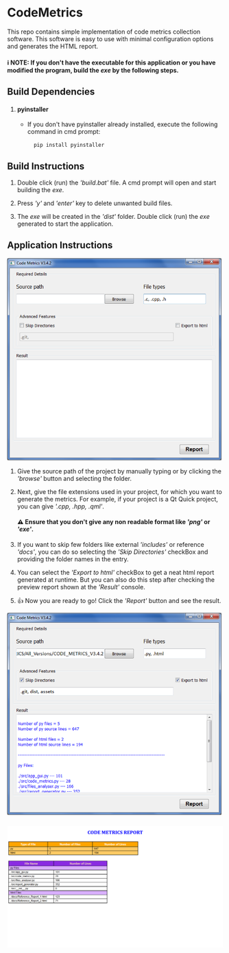 # **CodeMetrics**

This repo contains simple implementation of code metrics collection software. This software is easy to use with minimal configuration options and generates the HTML report.

#### :information_source: NOTE: If you don't have the executable for this application or you have modified the program, build the *exe* by the following steps.

## Build Dependencies

1. #### pyinstaller
    * If you don't have pyinstaller already installed, execute the following command in cmd prompt:

            pip install pyinstaller

## Build Instructions

1. Double click (run) the *'build.bat'* file. A cmd prompt will open and start building the *exe*.

2. Press *'y'* and *'enter'* key to delete unwanted build files.

3. The *exe* will be created in the *'dist'* folder. Double click (run) the *exe* generated to start the application.

## Application Instructions

<img src = "./assets/images/mainWindow_Initial.png" alt = "./assets/images/mainWindow_Initial.png" width = "500">

1. Give the source path of the project by manually typing or by clicking the *'browse'* button and selecting the folder.

2. Next, give the file extensions used in your project, for which you want to generate the metrics. For example, if your project is a Qt Quick project, you can give *'.cpp, .hpp, .qml'*.

    #### :warning: Ensure that you don't give any non readable format like *'png'* or *'exe'*.

3. If you want to skip few folders like external *'includes'* or reference *'docs'*, you can do so selecting the *'Skip Directories'* checkBox and providing the folder names in the entry.

4. You can select the *'Export to html'* checkBox to get a neat html report generated at runtime. But you can also do this step after checking the preview report shown at the *'Result'* console.

5. :thumbsup: Now you are ready to go! Click the *'Report'* button and see the result.

<img src = "./assets/images/mainWindow_Final.png" alt = "./assets/images/mainWindow_Final.png" width = "500">

###

<img src = "./assets/images/Final_Report.png" alt = "./assets/images/Final_Report.png" width = "750">

